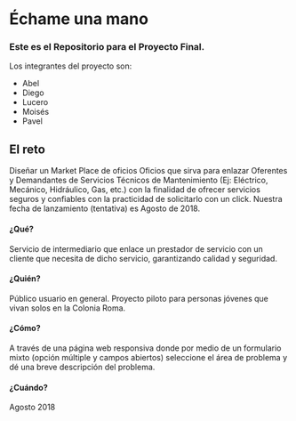 # Échame una mano

### Este es el Repositorio para el Proyecto Final.

Los integrantes del proyecto son:

* Abel
* Diego
* Lucero
* Moisés
* Pavel


## El reto

Diseñar un Market Place de oficios Oficios que sirva para enlazar Oferentes y Demandantes de Servicios Técnicos de Mantenimiento (Ej: Eléctrico, Mecánico, Hidráulico, Gas, etc.) con la finalidad de ofrecer servicios seguros y confiables con la practicidad de solicitarlo con un click. Nuestra fecha de lanzamiento (tentativa) es Agosto de 2018.

#### ¿Qué?
Servicio de intermediario que enlace un prestador de servicio con un cliente que necesita de dicho servicio, garantizando calidad y seguridad.

#### ¿Quién?
Público usuario en general. Proyecto piloto para personas jóvenes que vivan solos en la Colonia Roma.

#### ¿Cómo?
A través de una página web responsiva donde por medio de un formulario mixto (opción múltiple y campos abiertos) seleccione el área de problema y dé una breve descripción del problema.

#### ¿Cuándo?
Agosto 2018
